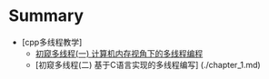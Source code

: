 # Summary

- [cpp多线程教学]
  - [初窥多线程(一) 计算机内存视角下的多线程编程](./chapter_0.md)
  - [初窥多线程(二) 基于C语言实现的多线程编写] (./chapter_1.md)